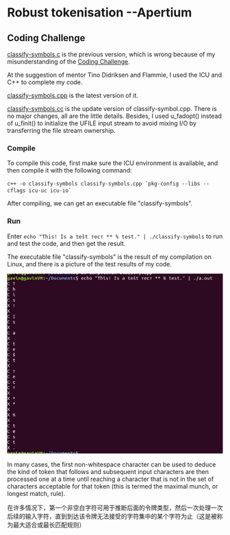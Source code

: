 # Robust tokenisation --Apertium

## Coding Challenge

[classify-symbols.c](https://github.com/GavinWz/Apertium/blob/master/classify-symbols.c) is the previous version, which is wrong because of my misunderstanding of the [Coding Challenge](http://wiki.apertium.org/wiki/Ideas_for_Google_Summer_of_Code/Robust_tokenisation).    

At the suggestion of mentor Tino Didriksen and Flammie, I used the ICU and C++ to complete my code.

[classify-symbols.cpp](https://github.com/GavinWz/Apertium/blob/master/classify-symbols.cpp) is the latest version of it. 

[classify-symbols.cc](https://github.com/GavinWz/Apertium/blob/master/classify-symbols.cc) is the update version of classify-symbol.cpp. There is no major changes, all are the little details. Besides, I used u_fadopt() instead of u_finit() to initialize the UFILE input stream to avoid mixing I/O by transferring the file stream ownership.

### Compile
To compile this code, first make sure the ICU environment is available, and then compile it with the following command:
```
c++ -o classify-symbols classify-symbols.cpp `pkg-config --libs --cflags icu-uc icu-io`
```
After compiling, we can get an executable file "classify-symbols".
### Run
Enter ``echo "This! Is a tešt тест ** % test." | ./classify-symbols`` to run and test the code, and then get the result.

The executable file "classify-symbols" is the result of my compilation on Linux, and there is a picture of the test results of my code.

![result](https://github.com/GavinWz/Apertium/blob/master/result.png)


In many cases, the first non-whitespace character can be used to deduce the kind of token that follows and subsequent input characters are then processed one at a time until reaching a character that is not in the set of characters acceptable for that token (this is termed the maximal munch, or longest match, rule). 

在许多情况下，第一个非空白字符可用于推断后面的令牌类型，然后一次处理一次后续的输入字符，直到到达该令牌无法接受的字符集中的某个字符为止（这是被称为最大适合或最长匹配规则）